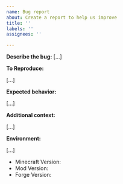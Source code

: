 ```yaml
---
name: Bug report
about: Create a report to help us improve
title: ''
labels: ''
assignees: ''

---
```


**Describe the bug:**
\[...\]

**To Reproduce:**
<!-- Please provide the steps to reproduce it, otherwise we might not be able to fix it. -->
\[...\]

**Expected behavior:**
<!-- A clear and concise description of what you expected to happen. -->
\[...\]

**Additional context:**
<!-- Screenshots, crashlogs, etc. -->
<!-- A complete crashlog is required when reporting a crash. No excerpts. -->
<!-- Please use pastebin or gist for posting the complete crashlog. -->
\[...\]

**Environment:**
<!-- Include as many relevant details about the environment -->
<!-- Like the used version, SP/MP, other mods and their version -->
<!-- The following ones are required, please note "latest" is not a version -->
\[...\]

- Minecraft Version: 
- Mod Version: 
- Forge Version:
